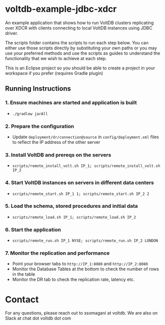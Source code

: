 # voltdb-example-jdbc-xdcr
An example application that shows how to run VoltDB clusters replicating over XDCR with clients
 connecting to local VoltDB instances using JDBC driver.
 
The scripts folder contains the scripts to run each step below. 
You can either use those scripts directly by substituting your own paths or you may use your preferred methods and use the scripts as guides
 to understand the functionality that we wish to achieve at each step.

This is an Eclipse project so you should be able to create a project in your workspace if you prefer (requires Gradle plugin)

## Running Instructions

### 1. Ensure machines are started and application is built
* `./gradlew jarAll`

### 2. Prepare the configuration
* Update `deployment/dr/connection@source` in `config/deployment.xml` files to reflect the IP address of the other server

### 3. Install VoltDB and prereqs on the servers
* `scripts/remote_install_volt.sh IP_1; scripts/remote_install_volt.sh IP_2`

### 4. Start VoltDB instances on servers in different data centers
* `scripts/remote_start.sh IP_1 1; scripts/remote_start.sh IP_2 2`

### 5. Load the schema, stored procedures and initial data
* `scripts/remote_load.sh IP_1; scripts/remote_load.sh IP_2`

### 6. Start the application
* `scripts/remote_run.sh IP_1 NYSE; scripts/remote_run.sh IP_2 LONDON` 

### 7. Monitor the replication and performance
* Point your browser tabs to `http://IP_1:8080` and `http://IP_2:8080`
* Monitor the Database Tables at the bottom to check the number of rows in the table
* Monitor the DR tab to check the replication rate, latency etc.

# Contact
For any questions, please reach out to ssomagani at voltdb. We are also on Slack at chat dot voltdb dot com
